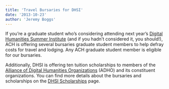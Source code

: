 ```yaml
---
title: 'Travel Bursaries for DHSI'
date: '2013-10-23'
author: 'Jeremy Boggs'
---
```

If you’re a graduate student who’s considering attending next year’s [Digital Humanities Summer Institute](http://www.dhsi.org/) (and if you hadn’t considered it, you should!), ACH is offering several bursaries graduate student members to help defray costs for travel and lodging. Any ACH graduate student member is eligible for our bursaries.

Additionally, DHSI is offering ten tuition scholarships to members of the [Alliance of Digital Humanities Organizations](http://adho.org) (ADHO) and its constituent organizations. You can find more details about the bursaries and scholarships on the [DHSI Scholarships](http://dhsi.org/scholarships.php) page.